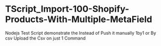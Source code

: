 # TScript_Import-100-Shopify-Products-With-Multiple-MetaField
Nodejs Test Script demonstrate the Instead of Push it manually 1by1 or By csv Upload the Csv on just 1 Command
